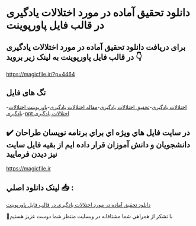 # دانلود تحقیق آماده در مورد اختلالات یادگیری در قالب فایل پاورپوینت

## برای دریافت دانلود تحقیق آماده در مورد اختلالات یادگیری در قالب فایل پاورپوینت به لینک زیر بروید 👇

https://magicfile.ir/?p=4464

## تگ های فایل

-[اختلالات یادگیری](https://magicfile.ir/product/%d8%aa%d8%ad%d9%82%db%8c%d9%82-%d8%a7%d8%ae%d8%aa%d9%84%d8%a7%d9%84%d8%a7%d8%aa-%db%8c%d8%a7%d8%af%da%af%db%8c%d8%b1%db%8c-%d8%af%d8%b1-%d9%be%d8%a7%d9%88%d8%b1%d9%be%d9%88%db%8c%d9%86%d8%aa/)-[تحقیق اختلالات یادگیری](https://magicfile.ir/product/%d8%aa%d8%ad%d9%82%db%8c%d9%82-%d8%a7%d8%ae%d8%aa%d9%84%d8%a7%d9%84%d8%a7%d8%aa-%db%8c%d8%a7%d8%af%da%af%db%8c%d8%b1%db%8c-%d8%af%d8%b1-%d9%be%d8%a7%d9%88%d8%b1%d9%be%d9%88%db%8c%d9%86%d8%aa/)-[مقاله اختلالات یادگیری](https://magicfile.ir/product/%d8%aa%d8%ad%d9%82%db%8c%d9%82-%d8%a7%d8%ae%d8%aa%d9%84%d8%a7%d9%84%d8%a7%d8%aa-%db%8c%d8%a7%d8%af%da%af%db%8c%d8%b1%db%8c-%d8%af%d8%b1-%d9%be%d8%a7%d9%88%d8%b1%d9%be%d9%88%db%8c%d9%86%d8%aa/)-[پاورپوینت اختلالات یادگیری](https://magicfile.ir/product/%d8%aa%d8%ad%d9%82%db%8c%d9%82-%d8%a7%d8%ae%d8%aa%d9%84%d8%a7%d9%84%d8%a7%d8%aa-%db%8c%d8%a7%d8%af%da%af%db%8c%d8%b1%db%8c-%d8%af%d8%b1-%d9%be%d8%a7%d9%88%d8%b1%d9%be%d9%88%db%8c%d9%86%d8%aa/)-[ppt اختلالات یادگیری](https://magicfile.ir/product/%d8%aa%d8%ad%d9%82%db%8c%d9%82-%d8%a7%d8%ae%d8%aa%d9%84%d8%a7%d9%84%d8%a7%d8%aa-%db%8c%d8%a7%d8%af%da%af%db%8c%d8%b1%db%8c-%d8%af%d8%b1-%d9%be%d8%a7%d9%88%d8%b1%d9%be%d9%88%db%8c%d9%86%d8%aa/)

## ✔️ در سايت فايل هاي ويژه اي براي برنامه نويسان طراحان دانشجويان و دانش آموزان قرار داده ايم از بقيه فايل سايت نيز ديدن فرماييد

https://magicfile.ir


## لينک دانلود اصلي 📥 :

[دانلود تحقیق آماده در مورد اختلالات یادگیری در قالب فایل پاورپوینت](https://magicfile.ir/product/%d8%aa%d8%ad%d9%82%db%8c%d9%82-%d8%a7%d8%ae%d8%aa%d9%84%d8%a7%d9%84%d8%a7%d8%aa-%db%8c%d8%a7%d8%af%da%af%db%8c%d8%b1%db%8c-%d8%af%d8%b1-%d9%be%d8%a7%d9%88%d8%b1%d9%be%d9%88%db%8c%d9%86%d8%aa/) 


🙏با تشکر از همراهي شما مشتاقانه در وبسایت منتظر شما دوست عزیز هستیم

